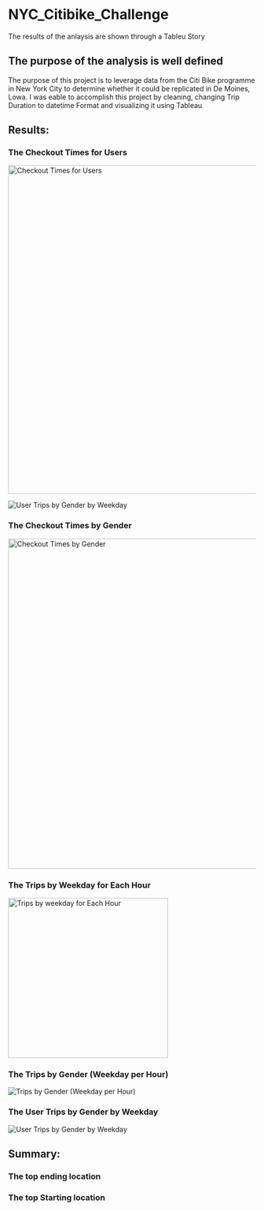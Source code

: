 #  NYC_Citibike_Challenge

The results of the anlaysis are shown through a Tableu Story


## The purpose of the analysis is well defined

The purpose of this project is to leverage data from the Citi Bike programme in New York City to determine whether it could be replicated in De Moines, Lowa. I was eable to accomplish this project by cleaning, changing Trip Duration to datetime Format and visualizing it using Tableau







## Results:


### The Checkout Times for Users

<img width="667" alt="Checkout Times for Users" src="https://user-images.githubusercontent.com/115379848/232353393-c77a84be-b40a-4730-83a4-ad5ac0528a90.png">









![User Trips by Gender by Weekday](https://user-images.githubusercontent.com/115379848/232354216-b9ed8842-1859-41c9-8e35-9db8fd8605a7.png)








### The Checkout Times by Gender


<img width="670" alt="Checkout Times by Gender" src="https://user-images.githubusercontent.com/115379848/232353398-1fc1b184-275a-47dc-a26c-68644736d0d3.png">




### The Trips by Weekday for Each Hour



<img width="325" alt="Trips by weekday for Each Hour" src="https://user-images.githubusercontent.com/115379848/232354205-eb33f033-3125-44eb-8140-2670e384a1fe.png">



### The Trips by Gender (Weekday per Hour) 


![Trips by Gender (Weekday per Hour)](https://user-images.githubusercontent.com/115379848/232354211-ebeb3174-d604-4084-8c1f-fe639abfff38.png)




### The User Trips by Gender by Weekday 



![User Trips by Gender by Weekday](https://user-images.githubusercontent.com/115379848/232354216-b9ed8842-1859-41c9-8e35-9db8fd8605a7.png)






## Summary:


### The top ending location

### The top Starting location

